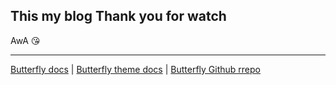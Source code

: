 ## This my blog Thank you for watch 

AwA 😘

---

[Butterfly docs](https://butterfly.js.org/) | [Butterfly theme docs](https://butterfly.js.org/posts/21cfbf15/) | [Butterfly Github rrepo](https://github.com/jerryc127/hexo-theme-butterfly)